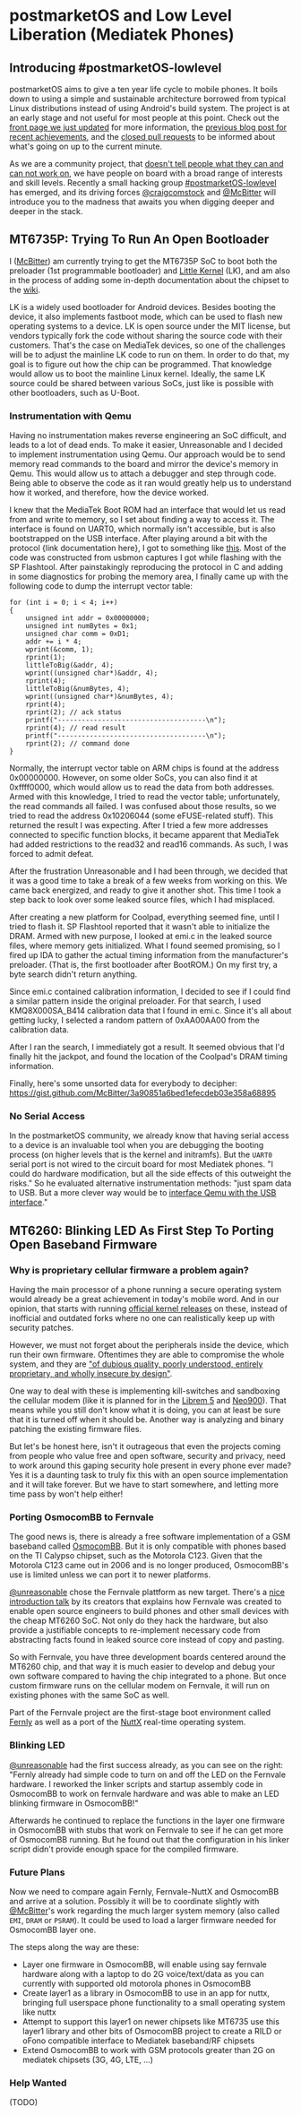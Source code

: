 # postmarketOS and Low Level Liberation (Mediatek Phones)

## Introducing #postmarketOS-lowlevel
postmarketOS aims to give a ten year life cycle to mobile phones. It boils down to using a simple and sustainable architecture borrowed from typical Linux distributions instead of using Android's build system. The project is at an early stage and not useful for most people at this point. Check out the [front page we just updated](https://postmarketos.org) for more information, the [previous blog post for recent achievements](https://postmarketos.org/blog/2017/12/31/219-days-of-postmarketOS/), and the [closed pull requests](https://github.com/postmarketOS/pmbootstrap/pulls?q=is%3Apr+is%3Aclosed) to be informed about what's going on up to the current minute.

As we are a community project, that [doesn't tell people what they can and can not work on](https://postmarketos.org/blog/2017/09/03/100-days-of-postmarketos/#why-we-evolve-in-many-directions), we have people on board with a broad range of interests and skill levels. Recently a small hacking group [#postmarketOS-lowlevel](https://matrix.to/#/#postmarketos-lowlevel:disroot.org) has emerged, and its driving forces [@craigcomstock](https://github.com/craigcomstock) and [@McBitter](https://github.com/McBitter) will introduce you to the madness that awaits you when digging deeper and deeper in the stack.

## MT6735P: Trying To Run An Open Bootloader
I ([McBitter](https://github.com/McBitter)) am currently trying to get the MT6735P SoC to boot both the preloader (1st programmable bootloader) and [Little Kernel](https://github.com/littlekernel/lk/wiki/Introduction) (LK), and am also in the process of adding some in-depth documentation about the chipset to the [wiki](https://wiki.postmarketos.org/wiki/Mediatek).

LK is a widely used bootloader for Android devices.  Besides booting the device, it also implements fastboot mode, which can be used to flash new operating systems to a device.  LK is open source under the MIT license, but vendors typically fork the code without sharing the source code with their customers.  That's the case on MediaTek devices, so one of the challenges will be to adjust the mainline LK code to run on them.  In order to do that, my goal is to figure out how the chip can be programmed.  That knowledge would allow us to boot the mainline Linux kernel.  Ideally, the same LK source could be shared between various SoCs, just like is possible with other bootloaders, such as U-Boot.

### Instrumentation with Qemu
Having no instrumentation makes reverse engineering an SoC difficult, and leads to a lot of dead ends.  To make it easier, Unreasonable and I decided to implement instrumentation using Qemu.  Our approach would be to send memory read commands to the board and mirror the device's memory in Qemu.  This would allow us to attach a debugger and step through code.  Being able to observe the code as it ran would greatly help us to understand how it worked, and therefore, how the device worked.

I knew that the MediaTek Boot ROM had an interface that would let us read from and write to memory, so I set about finding a way to access it.  The interface is found on UART0, which normally isn't accessible, but is also bootstrapped on the USB interface.  After playing around a bit with the protocol {link documentation here}, I got to something like [this](https://github.com/McBitter/flasher/blob/master/main.c).  Most of the code was constructed from usbmon captures I got while flashing with the SP Flashtool.  After painstakingly reproducing the protocol in C and adding in some diagnostics for probing the memory area, I finally came up with the following code to dump the interrupt vector table:

    for (int i = 0; i < 4; i++)
    {
        unsigned int addr = 0x00000000;
        unsigned int numBytes = 0x1;
        unsigned char comm = 0xD1;
        addr += i * 4;
        wprint(&comm, 1);
        rprint(1);
        littleToBig(&addr, 4);
        wprint((unsigned char*)&addr, 4);
        rprint(4);
        littleToBig(&numBytes, 4);
        wprint((unsigned char*)&numBytes, 4);
        rprint(4);
        rprint(2); // ack status
        printf("-------------------------------------\n");
        rprint(4); // read result
        printf("-------------------------------------\n");
        rprint(2); // command done
    }

Normally, the interrupt vector table on ARM chips is found at the address 0x00000000.  However, on some older SoCs, you can also find it at 0xffff0000, which would allow us to read the data from both addresses.  Armed with this knowledge, I tried to read the vector table; unfortunately, the read commands all failed.  I was confused about those results, so we tried to read the address 0x10206044 (some eFUSE-related stuff).  This returned the result I was expecting.  After I tried a few more addresses connected to specific function blocks, it became apparent that MediaTek had added restrictions to the read32 and read16 commands.  As such, I was forced to admit defeat.

After the frustration Unreasonable and I had been through, we decided that it was a good time to take a break of a few weeks from working on this.  We came back energized, and ready to give it another shot.  This time I took a step back to look over some leaked source files, which I had misplaced.

After creating a new platform for Coolpad, everything seemed fine, until I tried to flash it.  SP Flashtool reported that it wasn't able to initialize the DRAM.  Armed with new purpose, I looked at emi.c in the leaked source files, where memory gets initialized.  What I found seemed promising, so I fired up IDA to gather the actual timing information from the manufacturer's preloader.  (That is, the first bootloader after BootROM.)  On my first try, a byte search didn't return anything.

Since emi.c contained calibration information, I decided to see if I could find a similar pattern inside the original preloader.  For that search, I used KMQ8X000SA_B414 calibration data that I found in emi.c.  Since it's all about getting lucky, I selected a random pattern of 0xAA00AA00 from the calibration data.

After I ran the search, I immediately got a result.  It seemed obvious that I'd finally hit the jackpot, and found the location of the Coolpad's DRAM timing information.

Finally, here's some unsorted data for everybody to decipher: https://gist.github.com/McBitter/3a90851a6bed1efecdeb03e358a68895

### No Serial Access
In the postmarketOS community, we already know that having serial access to a device is an invaluable tool when you are debugging the booting process (on higher levels that is the kernel and initramfs). But the `UART0` serial port is not wired to the circuit board for most Mediatek phones. "I could do hardware modification, but all the side effects of this outweight the risks." So he evaluated alternative instrumentation methods: "just spam data to USB. But a more clever way would be to [interface Qemu with the USB interface](https://stackoverflow.com/a/2615816)."

## MT6260: Blinking LED As First Step To Porting Open Baseband Firmware
### Why is proprietary cellular firmware a problem again?
Having the main processor of a phone running a secure operating system would already be a great achievement in today's mobile word. And in our opinion, that starts with running [official kernel releases](http://www.kroah.com/log/blog/2018/02/05/linux-kernel-release-model/) on these, instead of inofficial and outdated forks where no one can realistically keep up with security patches.

However, we must not forget about the peripherals inside the device, which run their own firmware. Oftentimes they are able to compromise the whole system, and they are ["of dubious quality, poorly understood, entirely proprietary, and wholly insecure by design"](https://www.osnews.com/story/27416/The_second_operating_system_hiding_in_every_mobile_phone).

One way to deal with these is implementing kill-switches and sandboxing the cellular modem (like it is planned for in the [Librem 5](https://puri.sm/shop/librem-5/) and [Neo900](https://neo900.org/)). That means while you still don't know what it is doing, you can at least be sure that it is turned off when it should be. Another way is analyzing and binary patching the existing firmware files.

But let's be honest here, isn't it outrageous that even the projects coming from people who value free and open software, security and privacy, need to work around this gaping security hole present in every phone ever made? Yes it is a daunting task to truly fix this with an open source implementation and it will take forever. But we have to start somewhere, and letting more time pass by won't help either!

### Porting OsmocomBB to Fernvale
The good news is, there is already a free software implementation of a GSM baseband called [OsmocomBB](https://osmocom.org/projects/baseband/wiki). But it is only compatible with phones based on the TI Calypso chipset, such as the Motorola C123. Given that the Motorola C123 came out in 2006 and is no longer produced, OsmocomBB's use is limited unless we can port it to newer platforms.

<!-- add picture of motorola c123? -->

[@unreasonable](https://github.com/craigcomstock) chose the Fernvale plattform as new target. There's a [nice introduction talk](https://media.ccc.de/v/31c3_-_6156_-_en_-_saal_1_-_201412282145_-_fernvale_an_open_hardware_and_software_platform_based_on_the_nominally_closed-source_mt6260_soc_-_bunnie_-_xobs) by its creators that explains how Fernvale was created to enable open source engineers to build phones and other small devices with the cheap MT6260 SoC. Not only do they hack the hardware, but also provide a justifiable concepts to re-implement necessary code from abstracting facts found in leaked source core instead of copy and pasting.

So with Fernvale, you have three development boards centered around the MT6260 chip, and that way it is much easier to develop and debug your own software compared to having the chip integrated to a phone. But once custom firmware runs on the cellular modem on Fernvale, it will run on existing phones with the same SoC as well.

Part of the Fernvale project are the first-stage boot environment called [Fernly](https://github.com/xobs/fernly/) as well as a port of the [NuttX](https://en.wikipedia.org/wiki/NuttX) real-time operating system.

### Blinking LED
[@unreasonable](https://github.com/craigcomstock) had the first success already, as you can see on the right: "Fernly already had simple code to turn on and off the LED on the Fernvale hardware. I reworked the linker scripts and startup assembly code in OsmocomBB to work on fernvale hardware and was able to make an LED blinking firmware in OsmocomBB!"

<!-- TODO: add blinking LED gif! -->

Afterwards he continued to replace the functions in the layer one firmware in OsmocomBB with stubs that work on Fernvale to see if he can get more of OsmocomBB running. But he found out that the configuration in his linker script didn't provide enough space for the compiled firmware.

### Future Plans
Now we need to compare again Fernly, Fernvale-NuttX and OsmocomBB and arrive at a solution. Possibly it will be to coordinate slightly with [@McBitter](https://github.com/McBitter)'s work regarding the much larger system memory (also called `EMI`, `DRAM` or `PSRAM`). It could be used to load a larger firmware needed for OsmocomBB layer one.


The steps along the way are these:
* Layer one firmware in OsmocomBB, will enable using say fernvale hardware along with a laptop to do 2G voice/text/data as you can currently with supported old motorola phones in OsmocomBB
* Create layer1 as a library in OsmocomBB to use in an app for nuttx, bringing full userspace phone functionality to a small operating system like nuttx
* Attempt to support this layer1 on newer chipsets like MT6735 use this layer1 library and other bits of OsmocomBB project to create a RILD or oFono compatible interface to Mediatek baseband/RF chipsets
* Extend OsmocomBB to work with GSM protocols greater than 2G on mediatek chipsets (3G, 4G, LTE, ...)

### Help Wanted

(TODO)

